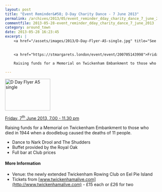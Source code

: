 ```yaml
---
layout: post
title: "Event Reminder&#58; D-Day Charity Dance - 7 June 2013"
permalink: /archives/2013/05/event_reminder_dday_charity_dance_7_june_2013.html
commentfile: 2013-05-28-event_reminder_dday_charity_dance_7_june_2013
category: around_town
date: 2013-05-28 16:23:45
excerpt: |
    <a href="/assets/images/2013/D-Day-Flyer-A5-single.jpg" title="See larger version of - D Day Flyer A5 single"><img src="/assets/images/2013/D-Day-Flyer-A5-single_thumb.jpg" width="150" height="105" alt="D Day Flyer A5 single" class="photo right" /></a>
    
    
    <a href="https://stmargarets.london/event/event/200705143998">Friday, 7<sup>th</sup> June 2013, 7.00 - 11.30 pm</a>
    
    Raising funds for a Memorial on Twickenham Embankment to those who died in 1944 when a doodlebug caused the deaths of 11 people.

---
```


<a href="/assets/images/2013/D-Day-Flyer-A5-single.jpg" title="See larger version of - D Day Flyer A5 single"><img src="/assets/images/2013/D-Day-Flyer-A5-single_thumb.jpg" width="150" height="105" alt="D Day Flyer A5 single" class="photo right" /></a>

[Friday, 7<sup>th</sup> June 2013, 7.00 - 11.30 pm](https://stmargarets.london/event/event/200705143998)

Raising funds for a Memorial on Twickenham Embankment to those who died in 1944 when a doodlebug caused the deaths of 11 people.

-   Dance to Nark Drool and The Shudders
-   Buffet provided by the Royal Oak
-   Full bar at Club prices

#### More Information

-   Venue: the newly extended Twickenham Rowing Club on Eel Pie Island
-   Tickets from [www.twickenhamalive.com](http://www.twickenhamalive.com) - £15 each or £26 for two
